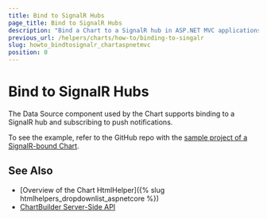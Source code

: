 ```yaml
---
title: Bind to SignalR Hubs
page_title: Bind to SignalR Hubs
description: "Bind a Chart to a SignalR hub in ASP.NET MVC applications."
previous_url: /helpers/charts/how-to/binding-to-singalr
slug: howto_bindtosignalr_chartaspnetmvc
position: 0
---
```


# Bind to SignalR Hubs

The Data Source component used by the Chart supports binding to a SignalR hub and subscribing to push notifications.

To see the example, refer to the GitHub repo with the [sample project of a SignalR-bound Chart](https://github.com/telerik/ui-for-aspnet-mvc-examples/tree/master/chart/signalr-bound-chart).

## See Also

* [Overview of the Chart HtmlHelper]({% slug htmlhelpers_dropdownlist_aspnetcore %})
* [ChartBuilder Server-Side API](/api/kendo.mvc.ui.fluent/chartbuilder)
